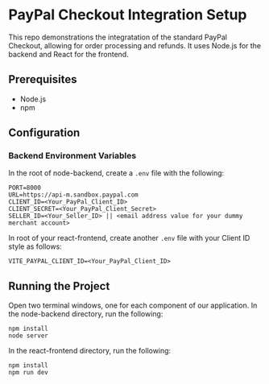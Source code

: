 # PayPal Checkout Integration Setup

This repo demonstrations the integratation of the standard PayPal Checkout, allowing for order processing and refunds. It uses Node.js for the backend and React for the frontend.

## Prerequisites

- Node.js
- npm

## Configuration

### Backend Environment Variables

In the root of node-backend, create a `.env` file with the following:

```env
PORT=8000
URL=https://api-m.sandbox.paypal.com
CLIENT_ID=<Your_PayPal_Client_ID>
CLIENT_SECRET=<Your_PayPal_Client_Secret>
SELLER_ID=<Your_Seller_ID> || <email address value for your dummy merchant account>
```

In root of your react-frontend, create another `.env` file with your Client ID style as follows:
```env
VITE_PAYPAL_CLIENT_ID=<Your_PayPal_Client_ID>
```

## Running the Project
Open two terminal windows, one for each component of our application. In the node-backend directory, run the following:
```
npm install
node server
```

In the react-frontend directory, run the following:
```
npm install
npm run dev
```
